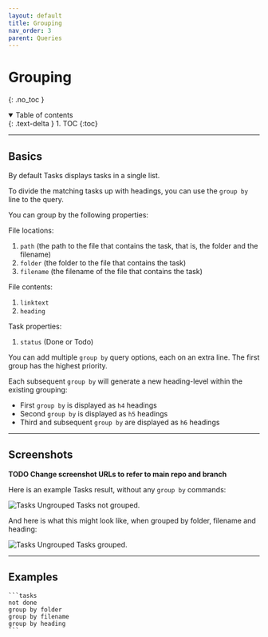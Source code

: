 ```yaml
---
layout: default
title: Grouping
nav_order: 3
parent: Queries
---
```


# Grouping
{: .no_toc }

<details open markdown="block">
  <summary>
    Table of contents
  </summary>
  {: .text-delta }
1. TOC
{:toc}
</details>

---

## Basics

By default Tasks displays tasks in a single list.

To divide the matching tasks up with headings, you can use the `group by` line to the query.

You can group by the following properties:

File locations:

1. `path` (the path to the file that contains the task, that is, the folder and the filename)
2. `folder` (the folder to the file that contains the task)
3. `filename` (the filename of the file that contains the task)

File contents:

1. `linktext`
2. `heading`

Task properties:

1. `status` (Done or Todo)

You can add multiple `group by` query options, each on an extra line.
The first group has the highest priority.

Each subsequent `group by` will generate a new heading-level within the existing grouping:

- First `group by` is displayed as `h4` headings
- Second `group by` is displayed as `h5` headings
- Third and subsequent `group by` are displayed as `h6` headings

---

## Screenshots

**TODO Change screenshot URLs to refer to main repo and branch**

Here is an example Tasks result, without any `group by` commands:

![Tasks Ungrouped](https://github.com/claremacrae/obsidian-tasks/raw/add-group-by-feature/resources/screenshots/tasks_ungrouped.png)
Tasks not grouped.

And here is what this might look like, when grouped by folder, filename and heading:

![Tasks Ungrouped](https://github.com/claremacrae/obsidian-tasks/raw/add-group-by-feature/resources/screenshots/tasks_grouped.png)
Tasks grouped.

---

## Examples

    ```tasks
    not done
    group by folder
    group by filename
    group by heading
    ```
